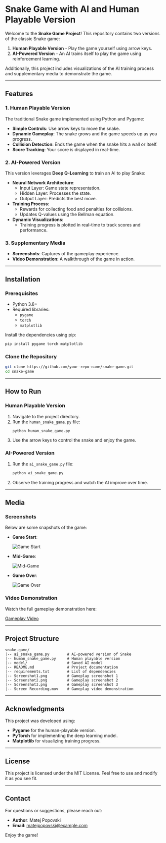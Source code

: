 # Snake Game with AI and Human Playable Version

Welcome to the **Snake Game Project**! This repository contains two versions of the classic Snake game:

1. **Human Playable Version** - Play the game yourself using arrow keys.
2. **AI-Powered Version** - An AI trains itself to play the game using reinforcement learning.

Additionally, this project includes visualizations of the AI training process and supplementary media to demonstrate the game.

---

## Features

### 1. Human Playable Version

The traditional Snake game implemented using Python and Pygame:

- **Simple Controls**: Use arrow keys to move the snake.
- **Dynamic Gameplay**: The snake grows and the game speeds up as you progress.
- **Collision Detection**: Ends the game when the snake hits a wall or itself.
- **Score Tracking**: Your score is displayed in real-time.

### 2. AI-Powered Version

This version leverages **Deep Q-Learning** to train an AI to play Snake:

- **Neural Network Architecture**:
  - Input Layer: Game state representation.
  - Hidden Layer: Processes the state.
  - Output Layer: Predicts the best move.
- **Training Process**:
  - Rewards for collecting food and penalties for collisions.
  - Updates Q-values using the Bellman equation.
- **Dynamic Visualizations**:
  - Training progress is plotted in real-time to track scores and performance.

### 3. Supplementary Media

- **Screenshots**: Captures of the gameplay experience.
- **Video Demonstration**: A walkthrough of the game in action.

---

## Installation

### Prerequisites

- Python 3.8+
- Required libraries:
  - `pygame`
  - `torch`
  - `matplotlib`

Install the dependencies using pip:

```bash
pip install pygame torch matplotlib
```

### Clone the Repository

```bash
git clone https://github.com/your-repo-name/snake-game.git
cd snake-game
```

---

## How to Run

### Human Playable Version

1. Navigate to the project directory.
2. Run the `human_snake_game.py` file:
   ```bash
   python human_snake_game.py
   ```
3. Use the arrow keys to control the snake and enjoy the game.

### AI-Powered Version

1. Run the `ai_snake_game.py` file:
   ```bash
   python ai_snake_game.py
   ```
2. Observe the training progress and watch the AI improve over time.

---

## Media

### Screenshots

Below are some snapshots of the game:

- **Game Start**:

  ![Game Start](Screenshot1.png)

- **Mid-Game**:

  ![Mid-Game](Screenshot2.png)

- **Game Over**:

  ![Game Over](Screenshot3.png)

### Video Demonstration

Watch the full gameplay demonstration here:

[Gameplay Video](Screen%20Recording.mov)

---

## Project Structure

```plaintext
snake-game/
|-- ai_snake_game.py        # AI-powered version of Snake
|-- human_snake_game.py     # Human playable version
|-- model/                  # Saved AI model
|-- README.md               # Project documentation
|-- requirements.txt        # List of dependencies
|-- Screenshot1.png         # Gameplay screenshot 1
|-- Screenshot2.png         # Gameplay screenshot 2
|-- Screenshot3.png         # Gameplay screenshot 3
|-- Screen Recording.mov    # Gameplay video demonstration
```

---

## Acknowledgments

This project was developed using:

- **Pygame** for the human-playable version.
- **PyTorch** for implementing the deep learning model.
- **Matplotlib** for visualizing training progress.

---

## License

This project is licensed under the MIT License. Feel free to use and modify it as you see fit.

---

## Contact

For questions or suggestions, please reach out:

- **Author**: Matej Popovski
- **Email**: [matejpopovski@example.com](mailto:matejpopovski@example.com)

Enjoy the game!
